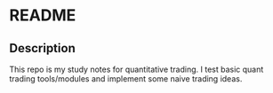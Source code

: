 # README

## Description

This repo is my study notes for quantitative trading. I test basic quant trading tools/modules and implement some naive trading ideas.
